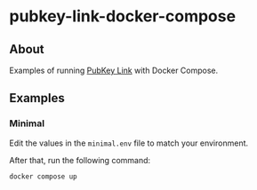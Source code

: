 # pubkey-link-docker-compose

## About

Examples of running [PubKey Link](https://github.com/pubkeyapp/pubkey-link) with Docker Compose.

## Examples

### Minimal

Edit the values in the `minimal.env` file to match your environment.

After that, run the following command:

```bash
docker compose up
```
